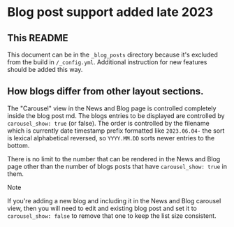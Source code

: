 # Blog post support added late 2023

## This README

This document can be in the `_blog_posts` directory because it's excluded from the build in `/_config.yml`.
Additional instruction for new features should be added this way.

## How blogs differ from other layout sections.

The "Carousel" view in the News and Blog page is controlled completely inside the blog post md. The blogs entries to be
displayed are controlled by `carousel_show: true` (or false). The order is controlled by the filename
which is currently date timestamp prefix formatted like `2023.06.04-` the sort is lexical alphabetical reversed,
so `YYYY.MM.DD` sorts newer entries to the bottom. 

There is no limit to the number that can be rendered in the News and Blog page other than the number of blogs posts that
have `carousel_show: true` in them.

>[!NOTE]  
> If you're adding a new blog and including it in the News and Blog carousel view, then you will need to edit and 
> existing blog post and set it to `carousel_show: false` to remove that one to keep the list size consistent.


